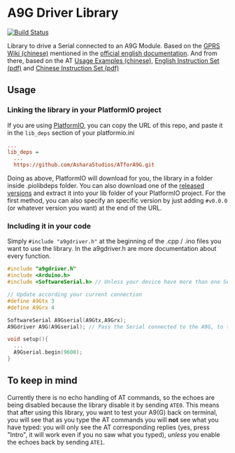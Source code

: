# A9G Driver Library

[![Build Status](https://travis-ci.com/AsharaStudios/ATforA9G.svg?branch=master)](https://travis-ci.com/AsharaStudios/ATforA9G)

Library to drive a Serial connected to an A9G Module. Based on the [GPRS Wiki (chinese)](https://wiki.ai-thinker.com/gprs) mentioned in the [official english documentation](https://ai-thinker-open.github.io/GPRS_C_SDK_DOC/en/). And from there, based on the AT [Usage Examples (chinese)](https://wiki.ai-thinker.com/gprs/examples), [English Instruction Set (pdf)](https://wiki.ai-thinker.com/_media/gprs/b000at00a0_gprs_series_module_at_instruction_set_v1.0.pdf) and [Chinese Instruction Set (pdf)](https://wiki.ai-thinker.com/_media/gprs/at%E6%8C%87%E4%BB%A4%E9%9B%8620180825.pdf)

## Usage

### Linking the library in your PlatformIO project

If you are using [PlatformIO](https://platformio.org), you can copy the URL of this repo, and paste it in the `lib_deps` section of your platformio.ini

```ini
...
lib_deps =
  ...
  https://github.com/AsharaStudios/ATforA9G.git
```

Doing as above, PlatformIO will download for you, the library in a folder inside .piolibdeps folder. You can also download one of the [released versions](https://github.com/AsharaStudios/ATforA9G/releases) and extract it into your lib folder of your PlatformIO project. For the first method, you can also specify an specific version by just adding `#v0.0.0` (or whatever version you want) at the end of the URL.

### Including it in your code

Simply `#include "a9gdriver.h"` at the beginning of the .cpp / .ino files you want to use the library. In the a9gdriver.h are more documentation about every function.

```c++
#include "a9gdriver.h"
#include <Arduino.h>
#include <SoftwareSerial.h> // Unless your device have more than one Serial (Serial1, Serial2, ...)

// Update according your current connection
#define A9Gtx 3
#define A9Grx 4

SoftwareSerial A9Gserial(A9Gtx,A9Grx);
A9Gdriver A9G(A9Gserial); // Pass the Serial connected to the A9G, to the A9G Driver

void setup(){
  ...
  A9Gserial.begin(9600);
}

```

## To keep in mind

Currently there is no echo handling of AT commands, so the echoes are being disabled because the library disable it by sending `ATE0`. This means that after using this library, you want to test your A9(G) back on terminal, you will see that as you type the AT commands you will **not** see what you have typed: you will only see the AT corresponding replies (yes, press "Intro", it will work even if you no saw what you typed), *unless* you enable the echoes back by sending `ATE1`.
